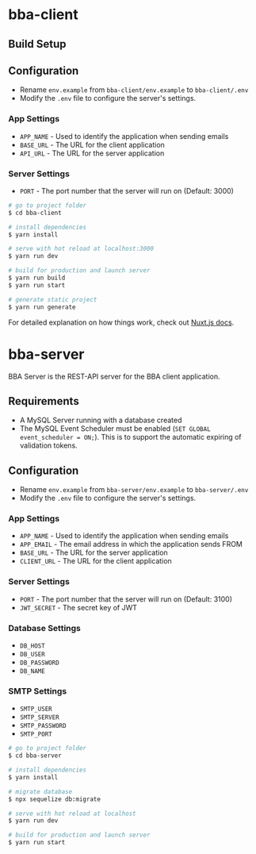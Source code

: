 # bba-client

## Build Setup

## Configuration
* Rename `env.example` from `bba-client/env.example` to `bba-client/.env`
* Modify the `.env` file to configure the server's settings.

### App Settings
* `APP_NAME` - Used to identify the application when sending emails
* `BASE_URL` - The URL for the client application
* `API_URL` - The URL for the server application

### Server Settings
* `PORT` - The port number that the server will run on (Default: 3000)

```bash
# go to project folder
$ cd bba-client

# install dependencies
$ yarn install

# serve with hot reload at localhost:3000
$ yarn run dev

# build for production and launch server
$ yarn run build
$ yarn run start

# generate static project
$ yarn run generate
```

For detailed explanation on how things work, check out [Nuxt.js docs](https://nuxtjs.org).


# bba-server

BBA Server is the REST-API server for the BBA client application.

## Requirements

* A MySQL Server running with a database created
* The MySQL Event Scheduler must be enabled (`SET GLOBAL event_scheduler = ON;`).  This is to support the automatic expiring of validation tokens.

## Configuration
* Rename `env.example` from `bba-server/env.example` to `bba-server/.env`
* Modify the `.env` file to configure the server's settings.

### App Settings
* `APP_NAME` - Used to identify the application when sending emails
* `APP_EMAIL` - The email address in which the application sends FROM
* `BASE_URL` - The URL for the server application
* `CLIENT_URL` - The URL for the client application

### Server Settings
* `PORT` - The port number that the server will run on (Default: 3100)
* `JWT_SECRET` - The secret key of JWT

### Database Settings
* `DB_HOST`
* `DB_USER`
* `DB_PASSWORD`
* `DB_NAME`

### SMTP Settings
* `SMTP_USER`
* `SMTP_SERVER`
* `SMTP_PASSWORD`
* `SMTP_PORT`

```bash
# go to project folder
$ cd bba-server

# install dependencies
$ yarn install

# migrate database
$ npx sequelize db:migrate

# serve with hot reload at localhost
$ yarn run dev

# build for production and launch server
$ yarn run start

```

